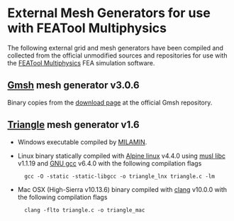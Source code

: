 External Mesh Generators for use with FEATool Multiphysics
==========================================================

The following external grid and mesh generators have been compiled and
collected from the official unmodified sources and repositories for
use with the [FEATool Multiphysics](https://www.featool.com) FEA
simulation software.


[Gmsh](http://gmsh.info/) mesh generator v3.0.6
-----------------------------------------------

Binary copies from the [download page](http://gmsh.info/bin/) at the
official Gmsh repository.


[Triangle](https://www.cs.cmu.edu/~quake/triangle.html) mesh generator v1.6
---------------------------------------------------------------------------

- Windows executable compiled by
  [MILAMIN](http://milamin.sourceforge.net/wp-content/uploads/2012/08/triangle.exe).

- Linux binary statically compiled with
  [Alpine linux](https://www.alpinelinux.org/) v4.4.0 using
  [musl libc](https://www.musl-libc.org/) v1.1.19 and
  [GNU gcc](https://gcc.gnu.org/) v6.4.0 with the following
  compilation flags

        gcc -O -static -static-libgcc -o triangle_lnx triangle.c -lm

- Mac OSX (High-Sierra v10.13.6) binary compiled with
  [clang](https://clang.llvm.org/) v10.0.0 with the following
  compilation flags

        clang -flto triangle.c -o triangle_mac
